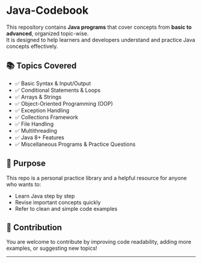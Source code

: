 # Java-Codebook
  
This repository contains **Java programs** that cover concepts from **basic to advanced**, organized topic-wise.  
It is designed to help learners and developers understand and practice Java concepts effectively.

## 📚 Topics Covered
- ✅ Basic Syntax & Input/Output
- ✅ Conditional Statements & Loops
- ✅ Arrays & Strings
- ✅ Object-Oriented Programming (OOP)
- ✅ Exception Handling
- ✅ Collections Framework
- ✅ File Handling
- ✅ Multithreading
- ✅ Java 8+ Features
- ✅ Miscellaneous Programs & Practice Questions

## 🎯 Purpose
This repo is a personal practice library and a helpful resource for anyone who wants to:
- Learn Java step by step  
- Revise important concepts quickly  
- Refer to clean and simple code examples  

## 🤝 Contribution
You are welcome to contribute by improving code readability, adding more examples, or suggesting new topics!

---
